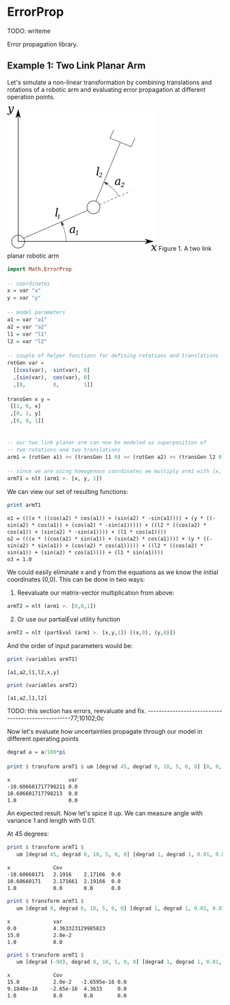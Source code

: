 ErrorProp
=========

TODO: writeme 

Error propagation library.

Example 1: Two Link Planar Arm
----------------------------

Let's simulate a non-linear transformation by combining translations 
and rotations of a robotic arm and evaluating error propagation at different
operation points.

![Illustration](images/two-link-planar-arm.png "Figure 1.")
Figure 1. A two link planar robotic arm

```haskell
import Math.ErrorProp

-- coordinates
x = var "x"
y = var "y"

-- model parameters
a1 = var "a1"
a2 = var "a2"
l1 = var "l1"
l2 = var "l2"

-- couple of helper functions for defining rotations and translations
rotGen var = 
  [[cos(var), -sin(var), 0]
  ,[sin(var),  cos(var), 0]
  ,[0,         0,        1]]

transGen x y = 
 [[1, 0, x]
 ,[0, 1, y]
 ,[0, 0, 1]]


-- our two link planar arm can now be modeled as superposition of
-- two rotations and two translations
arm1 = (rotGen a1) >< (transGen l1 0) >< (rotGen a2) >< (transGen l2 0)

-- since we are using homogenous coordinates we multiply arm1 with [x, y, 1]
armT1 = nlt (arm1 >. [x, y, 1])
```

We can view our set of resulting functions:

```haskell
print armT1
```
```
o1 = (((x * ((cos(a2) * cos(a1)) + (sin(a2) * -sin(a1)))) + (y * ((-sin(a2) * cos(a1)) + (cos(a2) * -sin(a1))))) + ((l2 * ((cos(a2) * cos(a1)) + (sin(a2) * -sin(a1)))) + (l1 * cos(a1))))
o2 = (((x * ((cos(a2) * sin(a1)) + (sin(a2) * cos(a1)))) + (y * ((-sin(a2) * sin(a1)) + (cos(a2) * cos(a1))))) + ((l2 * ((cos(a2) * sin(a1)) + (sin(a2) * cos(a1)))) + (l1 * sin(a1))))
o3 = 1.0
```

We could easily eliminate x and y from the equations as we know the initial coordinates (0,0).
This can be done in two ways:






1. Reevaluate our matrix-vector multiplication from above:

```haskell
armT2 = nlt (arm1 >. [0,0,1])
```

2. Or use our partialEval utility function

```haskell
armT2 = nlt (partEval (arm1 >. [x,y,1]) [(x,0), (y,0)])
```

And  the order of input parameters would be:
```haskell
print (variables armT1)
```

```
[a1,a2,l1,l2,x,y]
```

```haskell
print (variables armT2)
```
```
[a1,a2,l1,l2]
```
TODO: this section has errors, reevaluate and fix.
--------------------------------------------------77;10102;0c

Now let's evaluate how uncertainties propagate through our model in different operating points

```haskell
degrad a = a/180*pi

print $ transform armT1 $ um [degrad 45, degrad 0, 10, 5, 0, 0] [0, 0, 0, 0, 0, 0]
```

```
x                   var
-10.606601717798211 0.0
10.606601717798213  0.0
1.0                 0.0
```
An expected result.
Now let's spice it up. We can measure angle with variance 1 and length with 0.01.

At 45 degrees:

```haskell
print $ transform armT1 $ 
   um [degrad 45, degrad 0, 10, 5, 0, 0] [degrad 1, degrad 1, 0.01, 0.01, 0, 0]
```
```
x              Cov
-10.60660171   2.1916    2.17166  0.0
10.60660171    2.171661  2.19166  0.0
1.0            0.0       0.0      0.0
```

```haskell
print $ transform armT1 $ 
   um [degrad 0, degrad 0, 10, 5, 0, 0] [degrad 1, degrad 1, 0.01, 0.01, 0, 0]
```
```
x              var
0.0            4.363323129985823
15.0           2.0e-2
1.0            0.0
```

```haskell
print $ transform armT1 $ 
   um [degrad (-90), degrad 0, 10, 5, 0, 0] [degrad 1, degrad 1, 0.01, 0.01, 0, 0]
```
```
x              Cov
15.0           2.0e-2   -2.6595e-16 0.0
9.1848e-16    -2.65e-16  4.3633     0.0
1.0            0.0       0.0        0.0
```
